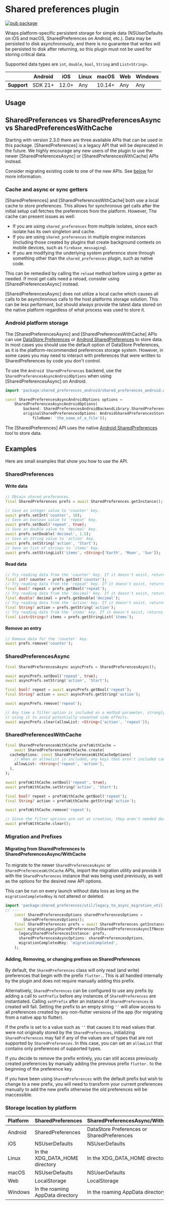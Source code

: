 # Shared preferences plugin
<?code-excerpt path-base="example/lib"?>

[![pub package](https://img.shields.io/pub/v/shared_preferences.svg)](https://pub.dev/packages/shared_preferences)

Wraps platform-specific persistent storage for simple data
(NSUserDefaults on iOS and macOS, SharedPreferences on Android, etc.).
Data may be persisted to disk asynchronously,
and there is no guarantee that writes will be persisted to disk after
returning, so this plugin must not be used for storing critical data.

Supported data types are `int`, `double`, `bool`, `String` and `List<String>`.

|             | Android | iOS   | Linux | macOS  | Web | Windows     |
|-------------|---------|-------|-------|--------|-----|-------------|
| **Support** | SDK 21+ | 12.0+ | Any   | 10.14+ | Any | Any         |

## Usage

## SharedPreferences vs SharedPreferencesAsync vs SharedPreferencesWithCache

Starting with version 2.3.0 there are three available APIs that can be used in this package.
[SharedPreferences] is a legacy API that will be deprecated in the future. We highly encourage
any new users of the plugin to use the newer [SharedPreferencesAsync] or [SharedPreferencesWithCache] 
APIs instead.

Consider migrating existing code to one of the new APIs. See [below](#migrating-from-sharedpreferences-to-sharedpreferencesasyncwithcache) 
for more information. 

### Cache and async or sync getters

[SharedPreferences] and [SharedPreferencesWithCache] both use a local cache to store preferences.
This allows for synchronous get calls after the initial setup call fetches the preferences from the platform.
However, The cache can present issues as well:

- If you are using `shared_preferences` from multiple isolates, since each
  isolate has its own singleton and cache.
- If you are using `shared_preferences` in multiple engine instances (including
  those created by plugins that create background contexts on mobile devices,
  such as `firebase_messaging`).
- If you are modifying the underlying system preference store through something
  other than the `shared_preferences` plugin, such as native code.

This can be remedied by calling the `reload` method before using a getter as needed. 
If most get calls need a reload, consider using [SharedPreferencesAsync] instead.

[SharedPreferencesAsync] does not utilize a local cache which causes all calls to be asynchronous
calls to the host platforms storage solution. This can be less performant, but should always provide the
latest data stored on the native platform regardless of what process was used to store it.

### Android platform storage

The [SharedPreferencesAsync] and [SharedPreferencesWithCache] APIs can use [DataStore Preferences](https://developer.android.com/topic/libraries/architecture/datastore) or [Android SharedPreferences](https://developer.android.com/reference/android/content/SharedPreferences) to store data.
In most cases you should use the default option of DataStore Preferences, as it is the platform-recommended preferences storage system. 
However, in some cases you may need to interact with preferences that were written to SharedPreferences by code you don't control.

To use the `Android SharedPreferences` backend, use the `SharedPreferencesAsyncAndroidOptions` when using [SharedPreferencesAsync] on Android.
<?code-excerpt "readme_excerpts.dart (Android_Options1)"?>
```dart
import 'package:shared_preferences_android/shared_preferences_android.dart';
```
<?code-excerpt "readme_excerpts.dart (Android_Options2)"?>
```dart
const SharedPreferencesAsyncAndroidOptions options =
    SharedPreferencesAsyncAndroidOptions(
        backend: SharedPreferencesAndroidBackendLibrary.SharedPreferences,
        originalSharedPreferencesOptions: AndroidSharedPreferencesStoreOptions(
            fileName: 'the_name_of_a_file'));
```

The [SharedPreferences] API uses the native [Android SharedPreferences](https://developer.android.com/reference/android/content/SharedPreferences) tool to store data.

## Examples
Here are small examples that show you how to use the API.

### SharedPreferences

#### Write data
<?code-excerpt "readme_excerpts.dart (Write)"?>
```dart
// Obtain shared preferences.
final SharedPreferences prefs = await SharedPreferences.getInstance();

// Save an integer value to 'counter' key.
await prefs.setInt('counter', 10);
// Save an boolean value to 'repeat' key.
await prefs.setBool('repeat', true);
// Save an double value to 'decimal' key.
await prefs.setDouble('decimal', 1.5);
// Save an String value to 'action' key.
await prefs.setString('action', 'Start');
// Save an list of strings to 'items' key.
await prefs.setStringList('items', <String>['Earth', 'Moon', 'Sun']);
```

#### Read data
<?code-excerpt "readme_excerpts.dart (Read)"?>
```dart
// Try reading data from the 'counter' key. If it doesn't exist, returns null.
final int? counter = prefs.getInt('counter');
// Try reading data from the 'repeat' key. If it doesn't exist, returns null.
final bool? repeat = prefs.getBool('repeat');
// Try reading data from the 'decimal' key. If it doesn't exist, returns null.
final double? decimal = prefs.getDouble('decimal');
// Try reading data from the 'action' key. If it doesn't exist, returns null.
final String? action = prefs.getString('action');
// Try reading data from the 'items' key. If it doesn't exist, returns null.
final List<String>? items = prefs.getStringList('items');
```

#### Remove an entry
<?code-excerpt "readme_excerpts.dart (Clear)"?>
```dart
// Remove data for the 'counter' key.
await prefs.remove('counter');
```

### SharedPreferencesAsync
<?code-excerpt "readme_excerpts.dart (Async)"?>
```dart
final SharedPreferencesAsync asyncPrefs = SharedPreferencesAsync();

await asyncPrefs.setBool('repeat', true);
await asyncPrefs.setString('action', 'Start');

final bool? repeat = await asyncPrefs.getBool('repeat');
final String? action = await asyncPrefs.getString('action');

await asyncPrefs.remove('repeat');

// Any time a filter option is included as a method parameter, strongly consider
// using it to avoid potentially unwanted side effects.
await asyncPrefs.clear(allowList: <String>{'action', 'repeat'});
```

### SharedPreferencesWithCache
<?code-excerpt "readme_excerpts.dart (WithCache)"?>
```dart
final SharedPreferencesWithCache prefsWithCache =
    await SharedPreferencesWithCache.create(
  cacheOptions: const SharedPreferencesWithCacheOptions(
    // When an allowlist is included, any keys that aren't included cannot be used.
    allowList: <String>{'repeat', 'action'},
  ),
);

await prefsWithCache.setBool('repeat', true);
await prefsWithCache.setString('action', 'Start');

final bool? repeat = prefsWithCache.getBool('repeat');
final String? action = prefsWithCache.getString('action');

await prefsWithCache.remove('repeat');

// Since the filter options are set at creation, they aren't needed during clear.
await prefsWithCache.clear();
```


### Migration and Prefixes

#### Migrating from SharedPreferences to SharedPreferencesAsync/WithCache

To migrate to the newer `SharedPreferencesAsync` or `SharedPreferencesWithCache` APIs, 
import the migration utility and provide it with the `SharedPreferences` instance that 
was being used previously, as well as the options for the desired new API options.

This can be run on every launch without data loss as long as the `migrationCompletedKey` is not altered or deleted.

<?code-excerpt "main.dart (migrate)"?>
```dart
import 'package:shared_preferences/util/legacy_to_async_migration_util.dart';
// ···
    const SharedPreferencesOptions sharedPreferencesOptions =
        SharedPreferencesOptions();
    final SharedPreferences prefs = await SharedPreferences.getInstance();
    await migrateLegacySharedPreferencesToSharedPreferencesAsyncIfNecessary(
      legacySharedPreferencesInstance: prefs,
      sharedPreferencesAsyncOptions: sharedPreferencesOptions,
      migrationCompletedKey: 'migrationCompleted',
    );
```

#### Adding, Removing, or changing prefixes on SharedPreferences

By default, the `SharedPreferences` class will only read (and write) preferences
that begin with the prefix `flutter.`. This is all handled internally by the plugin
and does not require manually adding this prefix.

Alternatively, `SharedPreferences` can be configured to use any prefix by adding 
a call to `setPrefix` before any instances of `SharedPreferences` are instantiated.
Calling `setPrefix` after an instance of `SharedPreferences` is  created will fail.
Setting the prefix to an empty string `''` will allow access to all preferences created
by any non-flutter versions of the app (for migrating from a native app to flutter).

If the prefix is set to a value such as `''` that causes it to read values that were 
not originally stored by the `SharedPreferences`, initializing `SharedPreferences` 
may fail if any of the values are of types that are not supported by `SharedPreferences`.
In this case, you can set an `allowList` that contains only preferences of supported types.

If you decide to remove the prefix entirely, you can still access previously created
preferences by manually adding the previous prefix `flutter.` to the beginning of 
the preference key.

If you have been using `SharedPreferences` with the default prefix but wish to change
to a new prefix, you will need to transform your current preferences manually to add 
the new prefix otherwise the old preferences will be inaccessible.

### Storage location by platform

| Platform | SharedPreferences | SharedPreferencesAsync/WithCache |
| :--- | :--- | :--- |
| Android | SharedPreferences | DataStore Preferences or SharedPreferences |
| iOS | NSUserDefaults | NSUserDefaults |
| Linux | In the XDG_DATA_HOME directory | In the XDG_DATA_HOME directory |
| macOS | NSUserDefaults | NSUserDefaults |
| Web | LocalStorage | LocalStorage |
| Windows | In the roaming AppData directory | In the roaming AppData directory |
